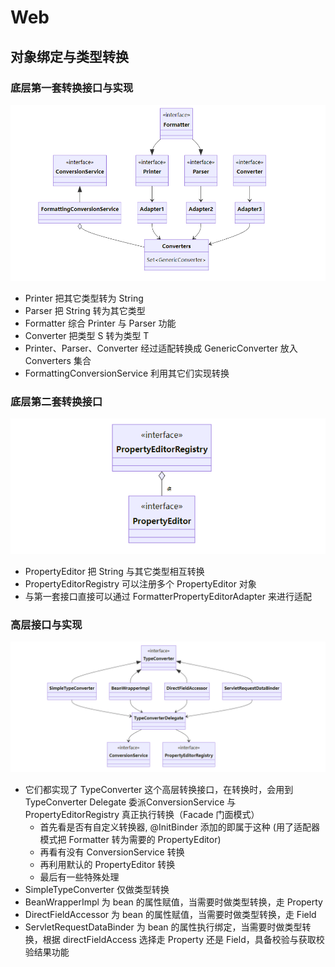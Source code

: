 # Web

## 对象绑定与类型转换

### 底层第一套转换接口与实现

![图 1](../../.image/39177da2c65e7c79a4f9bcd96892eee897b06660c4720053e0501f23087612ed.png)  

- Printer 把其它类型转为 String
- Parser 把 String 转为其它类型
- Formatter 综合 Printer 与 Parser 功能
- Converter 把类型 S 转为类型 T
- Printer、Parser、Converter 经过适配转换成 GenericConverter 放入 Converters 集合
- FormattingConversionService 利用其它们实现转换

### 底层第二套转换接口

![图 2](../../.image/f1ddcd3edbf489945e93ec4cd8b532fc0a78f8214a27981e3ae79ede9bf8d7ca.png)  

- PropertyEditor 把 String 与其它类型相互转换
- PropertyEditorRegistry 可以注册多个 PropertyEditor 对象
- 与第一套接口直接可以通过 FormatterPropertyEditorAdapter 来进行适配

### 高层接口与实现

![图 3](../../.image/5a34cbdd7ba2a010db59558087bd7b3a01811e08a64b10110a12cd7eed9d6c7f.png)  

- 它们都实现了 TypeConverter 这个高层转换接口，在转换时，会用到 TypeConverter Delegate 委派ConversionService 与 PropertyEditorRegistry 真正执行转换（Facade 门面模式）
  - 首先看是否有自定义转换器, @InitBinder 添加的即属于这种 (用了适配器模式把 Formatter 转为需要的 PropertyEditor)
  - 再看有没有 ConversionService 转换
  - 再利用默认的 PropertyEditor 转换
  - 最后有一些特殊处理
- SimpleTypeConverter 仅做类型转换
- BeanWrapperImpl 为 bean 的属性赋值，当需要时做类型转换，走 Property
- DirectFieldAccessor 为 bean 的属性赋值，当需要时做类型转换，走 Field
- ServletRequestDataBinder 为 bean 的属性执行绑定，当需要时做类型转换，根据 directFieldAccess 选择走 Property 还是 Field，具备校验与获取校验结果功能

